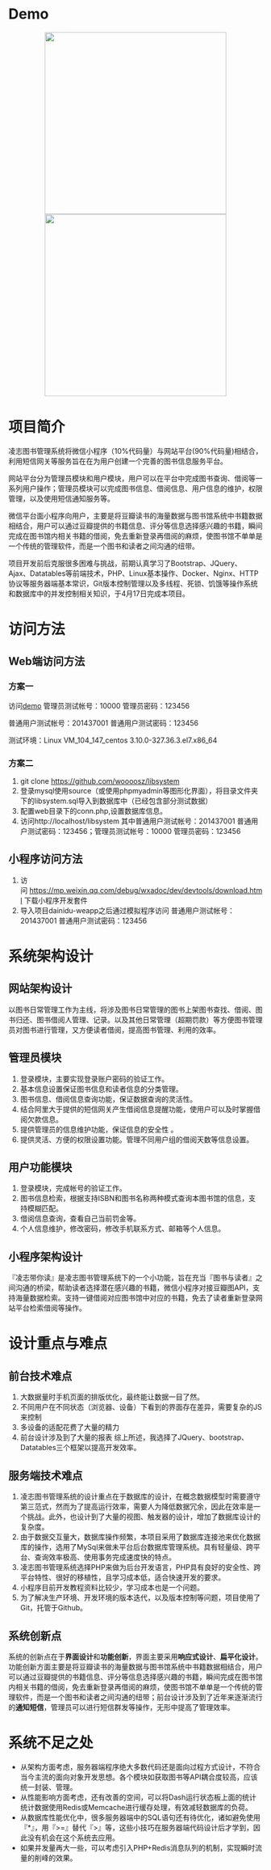 # Demo<div align="center">
	<a href="https://youtu.be/p6Gvnx3LSTs">    <img src="https://j.gifs.com/xGgmWn.gif" width = "360"  target="https://youtu.be/p6Gvnx3LSTs" /> </a>     
    <a href="https://www.youtube.com/watch?v=8rJvrR23OgY">    <img src="https://j.gifs.com/wj1lzg.gif" width = "360"  target="https://youtu.be/p6Gvnx3LSTs" /> </a> </div># 项目简介凌志图书管理系统将微信小程序（10%代码量）与网站平台(90%代码量)相结合，利用短信网关等服务旨在在为用户创建一个完善的图书信息服务平台。	网站平台分为管理员模块和用户模块，用户可以在平台中完成图书查询、借阅等一系列用户操作；管理员模块可以完成图书信息、借阅信息、用户信息的维护，权限管理，以及使用短信通知服务等。	微信平台面小程序向用户，主要是将豆瓣读书的海量数据与图书馆系统中书籍数据相结合，用户可以通过豆瓣提供的书籍信息、评分等信息选择感兴趣的书籍，瞬间完成在图书馆内相关书籍的借阅，免去重新登录再借阅的麻烦，使图书馆不单单是一个传统的管理软件，而是一个图书和读者之间沟通的纽带。	项目开发前后克服很多困难与挑战，前期认真学习了Bootstrap、JQuery、Ajax、Datatables等前端技术，PHP、Linux基本操作、Docker、Nginx、HTTP协议等服务器端基本常识，Git版本控制管理以及多线程、死锁、饥饿等操作系统和数据库中的并发控制相关知识，于4月17日完成本项目。# 访问方法## Web端访问方法 ### 方案一访问[demo](https://demo.silenx.me/libsystem)管理员测试帐号：10000 管理员密码：123456普通用户测试帐号：201437001 普通用户测试密码：123456测试环境：Linux VM_104_147_centos 3.10.0-327.36.3.el7.x86_64### 方案二1. git clone https://github.com/woooosz/libsystem2. 登录mysql使用source（或使用phpmyadmin等图形化界面），将目录文件夹下的libsystem.sql导入到数据库中（已经包含部分测试数据）3. 配置web目录下的conn.php,设置数据库信息。4. 访问http://localhost/libsystem 其中普通用户测试帐号：201437001 普通用户测试密码：123456；管理员测试帐号：10000 管理员密码：123456## 小程序访问方法1. 访问 https://mp.weixin.qq.com/debug/wxadoc/dev/devtools/download.html 下载小程序开发套件2. 导入项目dainidu-weapp之后通过模拟程序访问普通用户测试帐号：201437001 普通用户测试密码：123456# 系统架构设计## 网站架构设计以图书日常管理工作为主线，将涉及图书日常管理的图书上架图书查找、借阅、图书归还、图书借阅人管理、记录。以及其他日常管理（超期罚款）等方便图书管理员对图书进行管理，又方便读者借阅，提高图书管理、利用的效率。## 管理员模块1. 登录模块，主要实现登录账户密码的验证工作。 2. 基本信息设置保证图书信息和读者信息的分类管理。3. 图书信息、借阅信息查询功能，保证数据查询的灵活性。 4. 结合阿里大于提供的短信网关产生借阅信息提醒功能，使用户可以及时掌握借阅欠款信息。5. 提供管理员的信息维护功能，保证信息的安全性 。 6. 提供灵活、方便的权限设置功能。管理不同用户组的借阅天数等信息设置。## 用户功能模块1. 登录模块，完成帐号的验证工作。2. 图书信息检索，根据支持ISBN和图书名称两种模式查询本图书馆的信息，支持模糊匹配。3. 借阅信息查询，查看自己当前罚金等。4. 个人信息维护，修改密码，修改手机联系方式、邮箱等个人信息。## 小程序架构设计『凌志带你读』是凌志图书管理系统下的一个小功能，旨在充当『图书与读者』之间沟通的桥梁，帮助读者选择潜在感兴趣的书籍，微信小程序对接豆瓣图API，支持海量数据检索。支持一键借阅对应图书馆中对应的书籍，免去了读者重新登录网站平台检索借阅等操作。# 设计重点与难点## 前台技术难点1. 大数据量时手机页面的排版优化，最终能让数据一目了然。2. 不同用户在不同状态（浏览器、设备）下看到的界面存在差异，需要复杂的JS来控制3. 多设备的适配花费了大量的精力4. 前台设计涉及到了大量的报表综上所述，我选择了JQuery、bootstrap、Datatables三个框架以提高开发效率。## 服务端技术难点1. 凌志图书管理系统的设计重点在于数据库的设计，在概念数据模型时需要遵守第三范式，然而为了提高运行效率，需要人为降低数据冗余，因此在效率是一个挑战。此外，也设计到了大量的视图、触发器的设计，增加了数据库设计的复杂度。2. 由于数据交互量大，数据库操作频繁，本项目采用了数据库连接池来优化数据库的操作，选用了MySql来做未平台后台数据库管理系统。具有轻量级、跨平台、查询效率极高、使用事务完成速度快的特点。3. 凌志图书管理系统选择PHP来做为后台开发语言，PHP具有良好的安全性、跨平台特性、很好的移植性，且学习成本低，适合快速开发的要求。4. 小程序目前开发教程资料比较少，学习成本也是一个问题。5. 为了解决生产环境、开发环境的版本迭代，以及版本控制等问题，项目使用了Git，托管于Github。## 系统创新点系统的创新点在于**界面设计**和**功能创新**，界面主要采用**响应式设计**、**扁平化设计**。功能创新方面主要是将豆瓣读书的海量数据与图书馆系统中书籍数据相结合，用户可以通过豆瓣提供的书籍信息、评分等信息选择感兴趣的书籍，瞬间完成在图书馆内相关书籍的借阅，免去重新登录再借阅的麻烦，使图书馆不单单是一个传统的管理软件，而是一个图书和读者之间沟通的纽带；前台设计涉及到了近年来逐渐流行的**通知短信**，管理员可以进行短信群发等操作，无形中提高了管理效率。	# 系统不足之处* 从架构方面考虑，服务器端程序绝大多数代码还是面向过程方式设计，不符合当今主流的面向对象开发思想。各个模块如获取图书等API耦合度较高，应该统一封装、管理。* 从性能影响方面考虑，还有改善的空间，可以将Dash运行状态板上面的统计统计数据使用Redis或Memcache进行缓存处理，有效减轻数据库的负荷。* 从数据库性能优化中，很多服务器端中的SQL语句还有待优化，诸如避免使用『*』，用『>=』替代『>』等，这些小技巧在服务器端代码设计后才学到，因此没有机会在这个系统去应用。* 如果并发量再大一些，可以考虑引入PHP+Redis消息队列的机制，实现瞬时流量的削峰的效果。